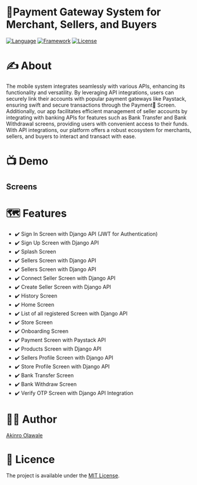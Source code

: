 # 💸Payment Gateway System for Merchant, Sellers, and Buyers

[![Language](https://img.shields.io/badge/Flutter-02569B?style=for-the-badge&logo=flutter&logoColor=white)]()
[![Framework](https://img.shields.io/badge/Dart-0175C2?style=for-the-badge&logo=dart&logoColor=white)]()
[![License](https://img.shields.io/badge/License-MIT-blue.svg)]()

# ✍️ About 
The mobile system integrates seamlessly with various APIs, enhancing its functionality and versatility. By leveraging API integrations, users can securely link their accounts with popular payment gateways like Paystack, ensuring swift and secure transactions through the Payment💸 Screen. Additionally, our app facilitates efficient management of seller accounts by integrating with banking APIs for features such as Bank Transfer and Bank Withdrawal screens, providing users with convenient access to their funds. With API integrations, our platform offers a robust ecosystem for merchants, sellers, and buyers to interact and transact with ease.

# 📺 Demo 

## Screens
# 🗺 Features
- ✔️ Sign In Screen with Django API (JWT for Authentication)
- ✔️ Sign Up Screen with Django API
- ✔️ Splash Screen
- ✔️ Sellers Screen with Django API
- ✔️ Sellers Screen with Django API
- ✔️ Connect Seller Screen with Django API
- ✔️ Create Seller Screen with Django API
- ✔️ History Screen
- ✔️ Home Screen
- ✔️ List of all registered Screen with Django API
- ✔️ Store Screen
- ✔️ Onboarding Screen
- ✔️ Payment Screen with Paystack API 
- ✔️ Products Screen with Django API
- ✔️ Sellers Profile Screen with Django API
- ✔️ Store Profile Screen with Django API
- ✔️ Bank Transfer Screen
- ✔️ Bank Withdraw Screen
- ✔️ Verify OTP Screen with Django API Integration

# 👨‍💻 Author 
[Akinro Olawale](https://github.com/lexycole)

# 🔖 Licence
The project is available under the [MIT License](https://github.com/lexycole/Soul-Meet-Universe/blob/main/LICENSE).
